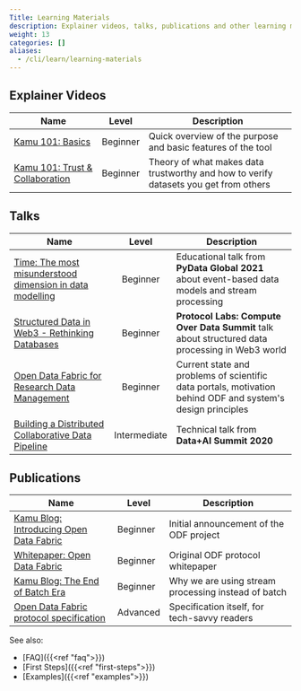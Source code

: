 ```yaml
---
Title: Learning Materials
description: Explainer videos, talks, publications and other learning materials
weight: 13
categories: []
aliases:
  - /cli/learn/learning-materials
---
```



## Explainer Videos

| Name                                                                                                                           |  Level   | Description                                                                          |
| ------------------------------------------------------------------------------------------------------------------------------ | :------: | ------------------------------------------------------------------------------------ |
| [Kamu 101: Basics](https://www.youtube.com/watch?v=oUTiWW6W78A&list=PLV91cS45lwVG20Hicztbv7hsjN6x69MJk)                        | Beginner | Quick overview of the purpose and basic features of the tool                         |
| [Kamu 101: Trust & Collaboration](https://www.youtube.com/watch?v=hN_vpHYmwi0&list=PLV91cS45lwVG20Hicztbv7hsjN6x69MJk&index=2) | Beginner | Theory of what makes data trustworthy and how to verify datasets you get from others |

## Talks

| Name                                                                                                                                                           |    Level     | Description                                                                                                 |
| -------------------------------------------------------------------------------------------------------------------------------------------------------------- | :----------: | ----------------------------------------------------------------------------------------------------------- |
| [Time: The most misunderstood dimension in data modelling](https://www.youtube.com/watch?v=XxKnTusccUM)                                                        |   Beginner   | Educational talk from **PyData Global 2021** about event-based data models and stream processing            |
| [Structured Data in Web3 - Rethinking Databases](https://www.youtube.com/watch?v=ZQ-MdKj3BjU&list=PL_1oLZF_wrbTeLmaYWadPmKCCxjF9zGt0)                          |   Beginner   | **Protocol Labs: Compute Over Data Summit** talk about structured data processing in Web3 world             |
| [Open Data Fabric for Research Data Management](https://www.youtube.com/watch?v=Ivh-YDDmRf8)                                                                   |   Beginner   | Current state and problems of scientific data portals, motivation behind ODF and system's design principles |
| [Building a Distributed Collaborative Data Pipeline](https://databricks.com/session_eu20/building-a-distributed-collaborative-data-pipeline-with-apache-spark) | Intermediate | Technical talk from **Data+AI Summit 2020**                                                                 |

## Publications

| Name                                                                                     | Level    | Description                                         |
| ---------------------------------------------------------------------------------------- | -------- | --------------------------------------------------- |
| [Kamu Blog: Introducing Open Data Fabric](https://www.kamu.dev/blog/introducing-odf/)    | Beginner | Initial announcement of the ODF project             |
| [Whitepaper: Open Data Fabric](https://arxiv.org/abs/2111.06364)                         | Beginner | Original ODF protocol whitepaper                    |
| [Kamu Blog: The End of Batch Era](https://www.kamu.dev/blog/end-of-batch-era/)           | Beginner | Why we are using stream processing instead of batch |
| [Open Data Fabric protocol specification](https://github.com/kamu-data/open-data-fabric) | Advanced | Specification itself, for tech-savvy readers        |


See also:
- [FAQ]({{<ref "faq">}})
- [First Steps]({{<ref "first-steps">}})
- [Examples]({{<ref "examples">}})

